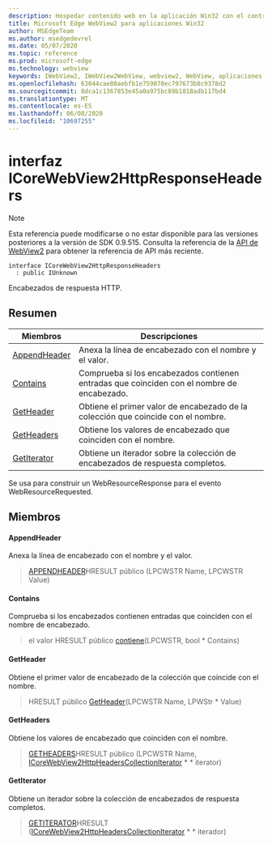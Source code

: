 ```yaml
---
description: Hospedar contenido web en la aplicación Win32 con el control Microsoft Edge WebView2
title: Microsoft Edge WebView2 para aplicaciones Win32
author: MSEdgeTeam
ms.author: msedgedevrel
ms.date: 05/07/2020
ms.topic: reference
ms.prod: microsoft-edge
ms.technology: webview
keywords: IWebView2, IWebView2WebView, webview2, WebView, aplicaciones Win32, Win32, Edge, ICoreWebView2, ICoreWebView2Controller, control de explorador, HTML Edge
ms.openlocfilehash: 63044cae80aebfb1e759070ec797673b0c9378d2
ms.sourcegitcommit: 8dca1c1367853e45a0a975bc89b1818adb117bd4
ms.translationtype: MT
ms.contentlocale: es-ES
ms.lasthandoff: 06/08/2020
ms.locfileid: "10697255"
---
```

# interfaz ICoreWebView2HttpResponseHeaders 

> [!NOTE]
> Esta referencia puede modificarse o no estar disponible para las versiones posteriores a la versión de SDK 0.9.515. Consulta la referencia de la [API de WebView2](../../../webview2-api-reference.md) para obtener la referencia de API más reciente.

```
interface ICoreWebView2HttpResponseHeaders
  : public IUnknown
```

Encabezados de respuesta HTTP.

## Resumen

 Miembros                        | Descripciones
--------------------------------|---------------------------------------------
[AppendHeader](#appendheader) | Anexa la línea de encabezado con el nombre y el valor.
[Contains](#contains) | Comprueba si los encabezados contienen entradas que coinciden con el nombre de encabezado.
[GetHeader](#getheader) | Obtiene el primer valor de encabezado de la colección que coincide con el nombre.
[GetHeaders](#getheaders) | Obtiene los valores de encabezado que coinciden con el nombre.
[GetIterator](#getiterator) | Obtiene un iterador sobre la colección de encabezados de respuesta completos.

Se usa para construir un WebResourceResponse para el evento WebResourceRequested.

## Miembros

#### AppendHeader 

Anexa la línea de encabezado con el nombre y el valor.

> [APPENDHEADER](#appendheader)HRESULT público (LPCWSTR Name, LPCWSTR Value)

#### Contains 

Comprueba si los encabezados contienen entradas que coinciden con el nombre de encabezado.

> el valor HRESULT público [contiene](#contains)(LPCWSTR, bool * Contains)

#### GetHeader 

Obtiene el primer valor de encabezado de la colección que coincide con el nombre.

> HRESULT público [GetHeader](#getheader)(LPCWSTR Name, LPWStr * Value)

#### GetHeaders 

Obtiene los valores de encabezado que coinciden con el nombre.

> [GETHEADERS](#getheaders)HRESULT público (LPCWSTR Name, [ICoreWebView2HttpHeadersCollectionIterator](icorewebview2httpheaderscollectioniterator.md) * * iterator)

#### GetIterator 

Obtiene un iterador sobre la colección de encabezados de respuesta completos.

> [GETITERATOR](#getiterator)HRESULT ([ICoreWebView2HttpHeadersCollectionIterator](icorewebview2httpheaderscollectioniterator.md) * * iterador)

